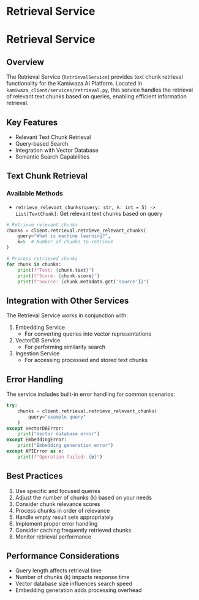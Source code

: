 # Retrieval Service


# Retrieval Service

## Overview
The Retrieval Service (`RetrievalService`) provides text chunk retrieval functionality for the Kamiwaza AI Platform. Located in `kamiwaza_client/services/retrieval.py`, this service handles the retrieval of relevant text chunks based on queries, enabling efficient information retrieval.

## Key Features
- Relevant Text Chunk Retrieval
- Query-based Search
- Integration with Vector Database
- Semantic Search Capabilities

## Text Chunk Retrieval

### Available Methods
- `retrieve_relevant_chunks(query: str, k: int = 5) -> List[TextChunk]`: Get relevant text chunks based on query

```python
# Retrieve relevant chunks
chunks = client.retrieval.retrieve_relevant_chunks(
    query="What is machine learning?",
    k=5  # Number of chunks to retrieve
)

# Process retrieved chunks
for chunk in chunks:
    print(f"Text: {chunk.text}")
    print(f"Score: {chunk.score}")
    print(f"Source: {chunk.metadata.get('source')}")
```

## Integration with Other Services
The Retrieval Service works in conjunction with:
1. Embedding Service
   - For converting queries into vector representations
2. VectorDB Service
   - For performing similarity search
3. Ingestion Service
   - For accessing processed and stored text chunks

## Error Handling
The service includes built-in error handling for common scenarios:
```python
try:
    chunks = client.retrieval.retrieve_relevant_chunks(
        query="example query"
    )
except VectorDBError:
    print("Vector database error")
except EmbeddingError:
    print("Embedding generation error")
except APIError as e:
    print(f"Operation failed: {e}")
```

## Best Practices
1. Use specific and focused queries
2. Adjust the number of chunks (k) based on your needs
3. Consider chunk relevance scores
4. Process chunks in order of relevance
5. Handle empty result sets appropriately
6. Implement proper error handling
7. Consider caching frequently retrieved chunks
8. Monitor retrieval performance

## Performance Considerations
- Query length affects retrieval time
- Number of chunks (k) impacts response time
- Vector database size influences search speed
- Embedding generation adds processing overhead

